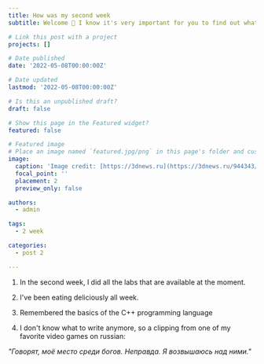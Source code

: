 ```yaml
---
title: How was my second week
subtitle: Welcome 👋 I know it's very important for you to find out what happened to me in the second week

# Link this post with a project
projects: []

# Date published
date: '2022-05-08T00:00:00Z'

# Date updated
lastmod: '2022-05-08T00:00:00Z'

# Is this an unpublished draft?
draft: false

# Show this page in the Featured widget?
featured: false

# Featured image
# Place an image named `featured.jpg/png` in this page's folder and customize its options here.
image:
  caption: 'Image credit: [https://3dnews.ru](https://3dnews.ru/944343/vishlo-krupneyshee-obnovlenie-dota-2-s-novim-geroem-monkey-king)'
  focal_point: ''
  placement: 2
  preview_only: false

authors:
  - admin

tags:
  - 2 week

categories:
  - post 2

---
```



1. In the second week, I did all the labs that are available at the moment.

2. I've been eating deliciously all week. 

3. Remembered the basics of the C++ programming language

4. I don't know what to write anymore, so a clipping from one of my favorite video games on russian:

*"Говорят, моё место среди богов. Неправда. Я возвышаюсь над ними."*

